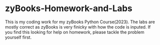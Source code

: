 # zyBooks-Homework-and-Labs

This is my coding work for my zyBooks Python Course(2023).
The labs are mostly correct as zyBooks is very finicky with how the code is inputed.
If you find this looking for help on homework, please tackle the problem yourself first.
